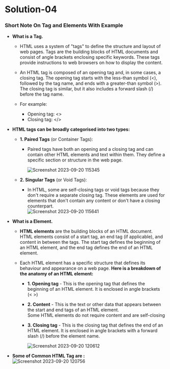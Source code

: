 # Solution-04
### Short Note On Tag and Elements With Example
- **What is a Tag.**
    - HTML uses a system of "tags" to define the structure and layout of web pages. Tags are the building blocks of
HTML documents and consist of angle brackets enclosing specific keywords. These tags provide instructions
to web browsers on how to display the content.  

    - An HTML tag is composed of an opening tag and, in some cases, a closing tag. The opening tag starts with
the less-than symbol (<), followed by the tag name, and ends with a greater-than symbol (>). The closing
tag is similar, but it also includes a forward slash (/) before the tag name.  
    - For example:  
        - Opening tag: <>
        - Closing tag: </>  

- **HTML tags can be broadly categorised into two types:**  
    - **1. Paired Tags** (or Container Tags):  

        - Paired tags have both an opening and a closing tag and can contain other HTML elements and text within
        them. They define a specific section or structure in the web page.  

            ![Screenshot 2023-09-20 115345](https://github.com/Khush0031/pw-skills-full-stack-web-dev-assignment-solution/assets/121889921/a7ff8c30-3077-4232-aefc-78f4eaa95b76)
 

    - **2. Singular Tags** (or Void Tags):  

        - In HTML, some are self-closing tags or void tags because they don't require a separate closing tag. These
            elements are used for elements that don't contain any content or don't have a closing counterpart.  
            ![Screenshot 2023-09-20 115641](https://github.com/Khush0031/pw-skills-full-stack-web-dev-assignment-solution/assets/121889921/f861a26b-5d2e-430a-b5ea-0f422a463c5b)



- **What is a Element.**  
    - **HTML elements** are the building blocks of an HTML document. HTML elements consist of a start tag, an end
tag (if applicable), and content in between the tags. The start tag defines the beginning of an HTML
element, and the end tag defines the end of an HTML element.  

    - Each HTML element has a specific structure that defines its behaviour and appearance on a web page.
      **Here is a breakdown of the anatomy of an HTML element:**  

        - **1. Opening tag** - This is the opening tag that defines the beginning of an HTML element. It is enclosed in
                                angle brackets (< >)  

        - **2. Content** - This is the text or other data that appears between the start and end tags of an HTML element.  
                            Some HTML elements do not require content and are self-closing
        
        - **3. Closing tag** - This is the closing tag that defines the end of an HTML element. It is enclosed in angle
                                brackets with a forward slash (/) before the element name.  

            ![Screenshot 2023-09-20 120612](https://github.com/Khush0031/pw-skills-full-stack-web-dev-assignment-solution/assets/121889921/ea18ebdf-bdf1-4233-891a-c7da4ddaa6d4)  

- **Some of Common HTML Tag are :**  
    ![Screenshot 2023-09-20 120756](https://github.com/Khush0031/pw-skills-full-stack-web-dev-assignment-solution/assets/121889921/9ad55d4b-7b17-4965-b329-cd4e082d246d)

